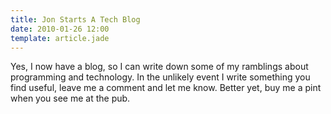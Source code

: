 ```yaml
---
title: Jon Starts A Tech Blog
date: 2010-01-26 12:00
template: article.jade
---
```


Yes, I now have a blog, so I can write down some of my ramblings about programming and technology. In the unlikely event I write something you find useful, leave me a comment and let me know. Better yet, buy me a pint when you see me at the pub.